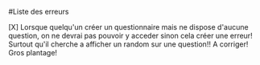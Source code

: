 #Liste des erreurs

[X] Lorsque quelqu'un créer un questionnaire mais ne dispose d'aucune question, on ne devrai pas pouvoir y acceder sinon cela créer une erreur! Surtout qu'il cherche a afficher un random sur une question!! A corriger! Gros plantage!
